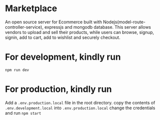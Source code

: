 # Marketplace

An open source server for Ecommerce built with Nodejs(model-route-controller-service), expressjs and mongodb database. This server allows vendors to upload and sell their products, while users can browse, signup, signin, add to cart, add to wishlist and securely checkout.

# For development, kindly run

`npm run dev` 

# For production, kindly run

Add a `.env.production.local` file in the root directory. copy the contents of `.env.development.local`  into  `.env.production.local` change the credentials and run
`npm start` 

